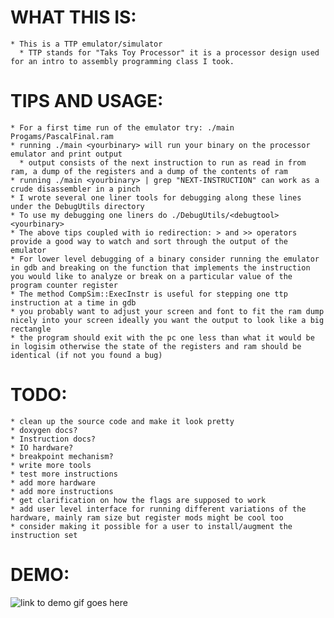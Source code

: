 # WHAT THIS IS:
	* This is a TTP emulator/simulator
	  * TTP stands for "Taks Toy Processor" it is a processor design used for an intro to assembly programming class I took.
# TIPS AND USAGE:
	* For a first time run of the emulator try: ./main Progams/PascalFinal.ram
	* running ./main <yourbinary> will run your binary on the processor emulator and print output
	  * output consists of the next instruction to run as read in from ram, a dump of the registers and a dump of the contents of ram
	* running ./main <yourbinary> | grep "NEXT-INSTRUCTION" can work as a crude disassembler in a pinch
	* I wrote several one liner tools for debugging along these lines under the DebugUtils directory
	* To use my debugging one liners do ./DebugUtils/<debugtool> <yourbinary>
	* The above tips coupled with io redirection: > and >> operators provide a good way to watch and sort through the output of the emulator
	* For lower level debugging of a binary consider running the emulator in gdb and breaking on the function that implements the instruction you would like to analyze or break on a particular value of the program counter register
	* The method CompSim::ExecInstr is useful for stepping one ttp instruction at a time in gdb
	* you probably want to adjust your screen and font to fit the ram dump nicely into your screen ideally you want the output to look like a big rectangle
	* the program should exit with the pc one less than what it would be in logisim otherwise the state of the registers and ram should be identical (if not you found a bug)
# TODO:
	* clean up the source code and make it look pretty
	* doxygen docs?
	* Instruction docs?
	* IO hardware?
	* breakpoint mechanism?
	* write more tools
	* test more instructions
	* add more hardware
	* add more instructions
	* get clarification on how the flags are supposed to work
	* add user level interface for running different variations of the hardware, mainly ram size but register mods might be cool too
	* consider making it possible for a user to install/augment the instruction set

# DEMO:
![link to demo gif goes here](https://raw.githubusercontent.com/mehstruslehpy/Documents/master/C%2B%2B/TTPSim/TTPSimAndAsmDemo.gif)
